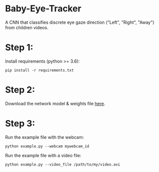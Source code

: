 # Baby-Eye-Tracker
A CNN that classifies discrete eye gaze direction ("Left", "Right", "Away") from children videos.

# Step 1:
Install requirements (python >= 3.6):

`pip install -r requirements.txt`

# Step 2:
Download the network model & weights file [here](https://www.cs.tau.ac.il/~yotamerel/eye_discrete_model_and_weights.h5).

# Step 3:
Run the example file with the webcam:

`python example.py --webcam mywebcam_id`

Run the example file with a video file:

`python example.py --video_file /path/to/my/video.avi`
